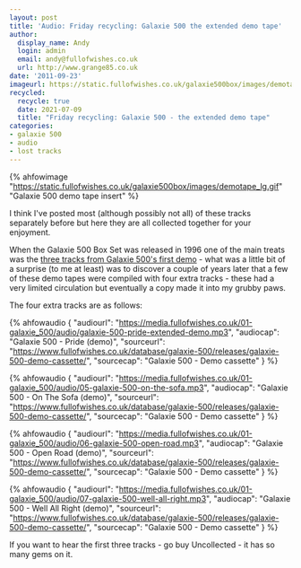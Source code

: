 ```yaml
---
layout: post
title: 'Audio: Friday recycling: Galaxie 500 the extended demo tape'
author:
  display_name: Andy
  login: admin
  email: andy@fullofwishes.co.uk
  url: http://www.grange85.co.uk
date: '2011-09-23'
imageurl: https://static.fullofwishes.co.uk/galaxie500box/images/demotape_lg.gif
recycled:
  recycle: true
  date: 2021-07-09
  title: "Friday recycling: Galaxie 500 - the extended demo tape" 
categories:
- galaxie 500
- audio
- lost tracks
---
```

{% ahfowimage "https://static.fullofwishes.co.uk/galaxie500box/images/demotape_lg.gif" "Galaxie 500 demo tape insert" %}

I think I've posted most (although possibly not all) of these tracks separately before but here they are all collected together for your enjoyment.

When the Galaxie 500 Box Set was released in 1996 one of the main treats was the [three tracks from Galaxie 500's first demo](https://static.fullofwishes.co.uk/galaxie500box/discog1.html) - what was a little bit of a surprise (to me at least) was to discover a couple of years later that a few of these demo tapes were compiled with four extra tracks - these had a very limited circulation but eventually a copy made it into my grubby paws.

The four extra tracks are as follows:

{% ahfowaudio {
"audiourl": "https://media.fullofwishes.co.uk/01-galaxie_500/audio/galaxie-500-pride-extended-demo.mp3",
"audiocap": "Galaxie 500 - Pride (demo)",
"sourceurl": "https://www.fullofwishes.co.uk/database/galaxie-500/releases/galaxie-500-demo-cassette/",
"sourcecap": "Galaxie 500 - Demo cassette"
} %}

{% ahfowaudio {
"audiourl": "https://media.fullofwishes.co.uk/01-galaxie_500/audio/05-galaxie-500-on-the-sofa.mp3",
"audiocap": "Galaxie 500 - On The Sofa (demo)",
"sourceurl": "https://www.fullofwishes.co.uk/database/galaxie-500/releases/galaxie-500-demo-cassette/",
"sourcecap": "Galaxie 500 - Demo cassette"
} %}

{% ahfowaudio {
"audiourl": "https://media.fullofwishes.co.uk/01-galaxie_500/audio/06-galaxie-500-open-road.mp3",
"audiocap": "Galaxie 500 - Open Road (demo)",
"sourceurl": "https://www.fullofwishes.co.uk/database/galaxie-500/releases/galaxie-500-demo-cassette/",
"sourcecap": "Galaxie 500 - Demo cassette"
} %}

{% ahfowaudio {
"audiourl": "https://media.fullofwishes.co.uk/01-galaxie_500/audio/07-galaxie-500-well-all-right.mp3",
"audiocap": "Galaxie 500 - Well All Right (demo)",
"sourceurl": "https://www.fullofwishes.co.uk/database/galaxie-500/releases/galaxie-500-demo-cassette/",
"sourcecap": "Galaxie 500 - Demo cassette"
} %}


If you want to hear the first three tracks - go buy Uncollected - it has so many gems on it.
